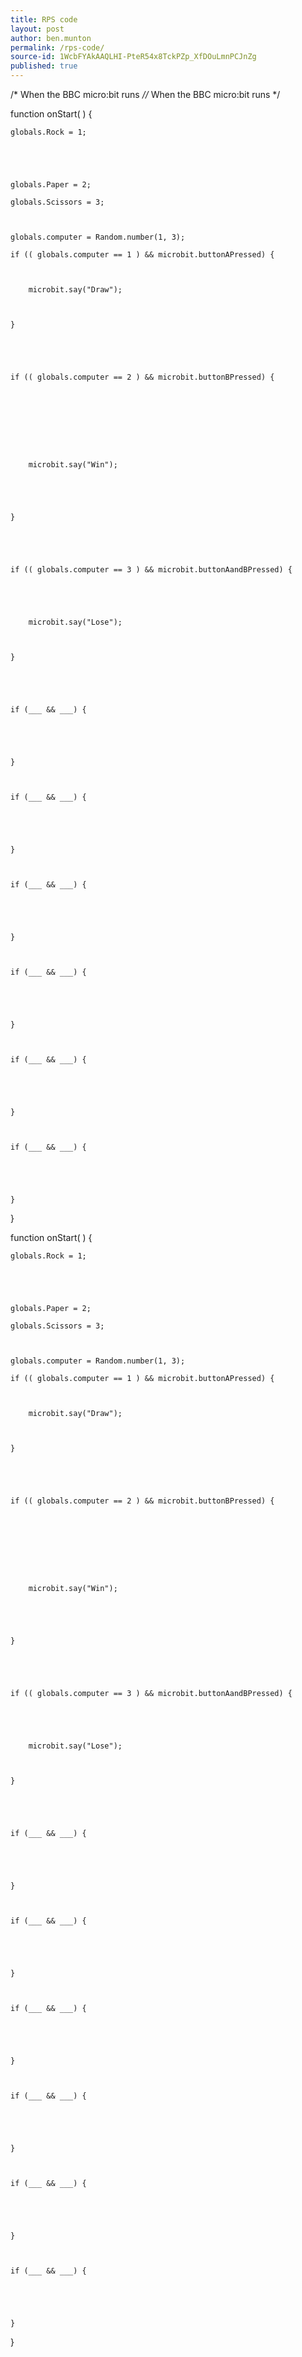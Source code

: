 ```yaml
---
title: RPS code
layout: post
author: ben.munton
permalink: /rps-code/
source-id: 1WcbFYAkAAQLHI-PteR54x8TckPZp_XfDOuLmnPCJnZg
published: true
---
```

/* When the BBC micro:bit runs    *//* When the BBC micro:bit runs    */

function onStart(  ) {

	globals.Rock = 1;

	

	

	globals.Paper = 2;

	globals.Scissors = 3;

	

	globals.computer = Random.number(1, 3);

	if (( globals.computer == 1 ) && microbit.buttonAPressed) {

		

		microbit.say("Draw");

		

	}

	

	

	if (( globals.computer == 2 ) && microbit.buttonBPressed) {

		

		

		

		

		microbit.say("Win");

		

		

	}

	

	

	if (( globals.computer == 3 ) && microbit.buttonAandBPressed) {

		

		

		microbit.say("Lose");

		

	}

	

	

	if (___ && ___) {

		

		

	}

	

	if (___ && ___) {

		

		

	}

	

	if (___ && ___) {

		

		

	}

	

	if (___ && ___) {

		

		

	}

	

	if (___ && ___) {

		

		

	}

	

	if (___ && ___) {

		

		

	}

	

	

}

function onStart(  ) {

	globals.Rock = 1;

	

	

	globals.Paper = 2;

	globals.Scissors = 3;

	

	globals.computer = Random.number(1, 3);

	if (( globals.computer == 1 ) && microbit.buttonAPressed) {

		

		microbit.say("Draw");

		

	}

	

	

	if (( globals.computer == 2 ) && microbit.buttonBPressed) {

		

		

		

		

		microbit.say("Win");

		

		

	}

	

	

	if (( globals.computer == 3 ) && microbit.buttonAandBPressed) {

		

		

		microbit.say("Lose");

		

	}

	

	

	if (___ && ___) {

		

		

	}

	

	if (___ && ___) {

		

		

	}

	

	if (___ && ___) {

		

		

	}

	

	if (___ && ___) {

		

		

	}

	

	if (___ && ___) {

		

		

	}

	

	if (___ && ___) {

		

		

	}

	

	

}

